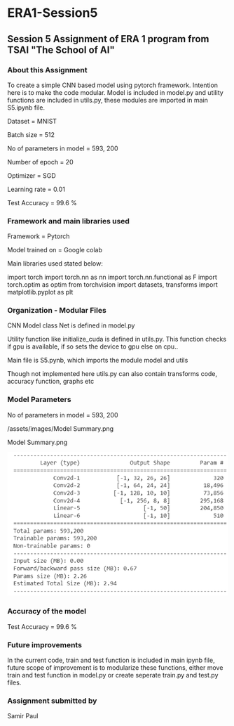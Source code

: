 # ERA1-Session5
## Session 5 Assignment of ERA 1 program from  TSAI "The School of AI"

### About this Assignment

To create a simple CNN based model using pytorch framework. Intention here is to make the code modular.
Model is included in model.py and utility functions are included in utils.py, these modules are imported in main S5.ipynb file.

Dataset = MNIST

Batch size = 512

No of parameters in model = 593, 200

Number of epoch = 20

Optimizer = SGD

Learning rate = 0.01

Test Accuracy = 99.6 %

### Framework and main libraries used

Framework = Pytorch

Model trained on = Google colab

Main libraries used stated below:

import torch
import torch.nn as nn
import torch.nn.functional as F
import torch.optim as optim
from torchvision import datasets, transforms
import matplotlib.pyplot as plt

### Organization - Modular Files

CNN Model class Net is defined in model.py

Utility function like initialize_cuda is defined in utils.py. This function checks if gpu is available, if so sets the device to gpu else on cpu..

Main file is S5.pynb, which imports the module model and utils

Though not implemented here utils.py can also contain transforms code, accuracy function, graphs etc

### Model Parameters

No of parameters in model = 593, 200

/assets/images/Model Summary.png

Model Summary.png

![image](https://github.com/paulsamir2010/ERA1-Session5/blob/master/Model%20Summary.png)

### Accuracy of the model

Test Accuracy = 99.6 %

### Future improvements

In the current code, train and test function is included in main ipynb file, future scope of improvement is to modularize these functions, either move train and test function in model.py or create seperate train.py and test.py files.

### Assignment submitted by

Samir Paul
